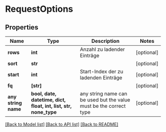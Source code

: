 # RequestOptions


## Properties
Name | Type | Description | Notes
------------ | ------------- | ------------- | -------------
**rows** | **int** | Anzahl zu ladender Einträge | [optional] 
**sort** | **str** |  | [optional] 
**start** | **int** | Start-Index der zu ladenden Einträge | [optional] 
**fq** | **[str]** |  | [optional] 
**any string name** | **bool, date, datetime, dict, float, int, list, str, none_type** | any string name can be used but the value must be the correct type | [optional]

[[Back to Model list]](../README.md#documentation-for-models) [[Back to API list]](../README.md#documentation-for-api-endpoints) [[Back to README]](../README.md)


